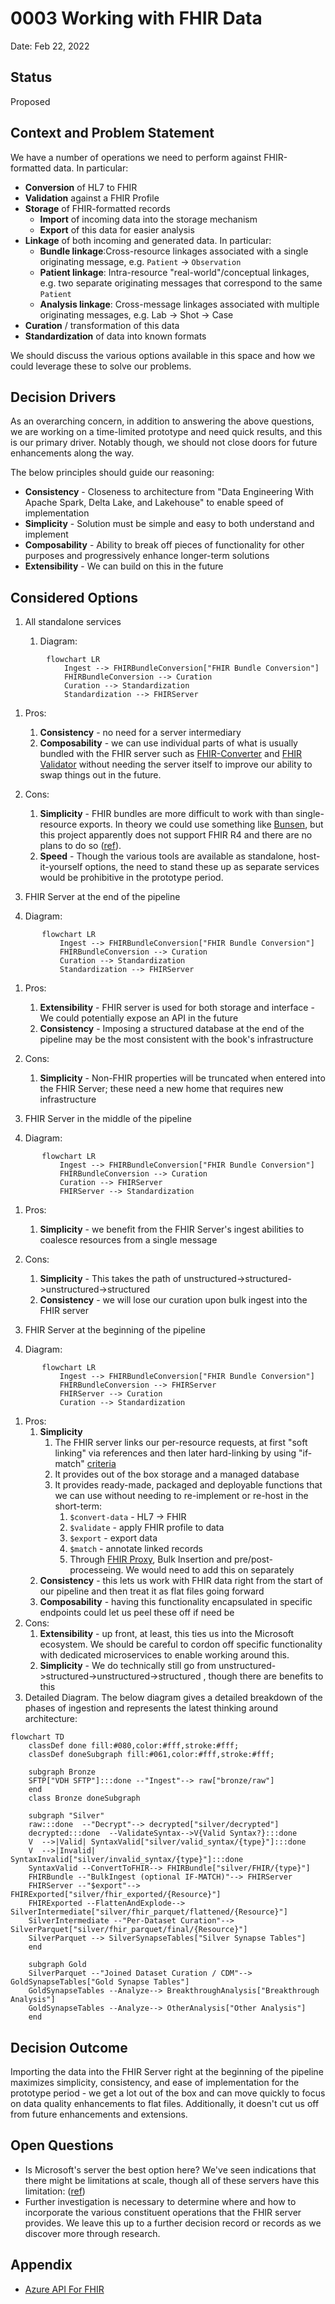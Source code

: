 # 0003 Working with FHIR Data

Date: Feb 22, 2022

## Status

Proposed

## Context and Problem Statement

We have a number of operations we need to perform against FHIR-formatted data. In particular:

- **Conversion** of HL7 to FHIR
- **Validation** against a FHIR Profile
- **Storage** of FHIR-formatted records
  - **Import** of incoming data into the storage mechanism
  - **Export** of this data for easier analysis
- **Linkage** of both incoming and generated data. In particular:
  - **Bundle linkage**:Cross-resource linkages associated with a single originating message, e.g. `Patient` -> `Observation`
  - **Patient linkage**: Intra-resource "real-world"/conceptual linkages, e.g. two separate originating messages that correspond to the same `Patient`
  - **Analysis linkage**: Cross-message linkages associated with multiple originating messages, e.g. Lab -> Shot -> Case
- **Curation** / transformation of this data
- **Standardization** of data into known formats

We should discuss the various options available in this space and how we could leverage these to solve our problems.

## Decision Drivers

As an overarching concern, in addition to answering the above questions, we are working on a time-limited prototype and need quick results, and this is our primary driver. Notably though, we should not close doors for future enhancements along the way.

The below principles should guide our reasoning:

- **Consistency** - Closeness to architecture from "Data Engineering With Apache Spark, Delta Lake, and Lakehouse" to enable speed of implementation
- **Simplicity** - Solution must be simple and easy to both understand and implement
- **Composability** - Ability to break off pieces of functionality for other purposes and progressively enhance longer-term solutions
- **Extensibility** - We can build on this in the future

## Considered Options

1. All standalone services

   1. Diagram:

```mermaid
        flowchart LR
            Ingest --> FHIRBundleConversion["FHIR Bundle Conversion"]
            FHIRBundleConversion --> Curation
            Curation --> Standardization
            Standardization --> FHIRServer
```

1. Pros:
   1. **Consistency** - no need for a server intermediary
   2. **Composability** - we can use individual parts of what is usually bundled with the FHIR server such as [FHIR-Converter](https://github.com/microsoft/FHIR-Converter) and [FHIR Validator](https://www.hl7.org/fhir/validation.html) without needing the server itself to improve our ability to swap things out in the future.
2. Cons:

   1. **Simplicity** - FHIR bundles are more difficult to work with than single-resource exports. In theory we could use something like [Bunsen](https://github.com/cerner/bunsen), but this project apparently does not support FHIR R4 and there are no plans to do so ([ref](https://stackoverflow.com/questions/63652256/what-are-the-dependencies-that-will-allow-cerner-bunsen-to-load-fhir-r4-ukcore)).
   2. **Speed** - Though the various tools are available as standalone, host-it-yourself options, the need to stand these up as separate services would be prohibitive in the prototype period.

3. FHIR Server at the end of the pipeline

4. Diagram:

```mermaid
       flowchart LR
           Ingest --> FHIRBundleConversion["FHIR Bundle Conversion"]
           FHIRBundleConversion --> Curation
           Curation --> Standardization
           Standardization --> FHIRServer
```

1. Pros:
   1. **Extensibility** - FHIR server is used for both storage and interface - We could potentially expose an API in the future
   2. **Consistency** - Imposing a structured database at the end of the pipeline may be the most consistent with the book's infrastructure
2. Cons:

   1. **Simplicity** - Non-FHIR properties will be truncated when entered into the FHIR Server; these need a new home that requires new infrastructure

3. FHIR Server in the middle of the pipeline

4. Diagram:

```mermaid
       flowchart LR
           Ingest --> FHIRBundleConversion["FHIR Bundle Conversion"]
           FHIRBundleConversion --> Curation
           Curation --> FHIRServer
           FHIRServer --> Standardization
```

1. Pros:
   1. **Simplicity** - we benefit from the FHIR Server's ingest abilities to coalesce resources from a single message
2. Cons:

   1. **Simplicity** - This takes the path of unstructured->structured->unstructured->structured
   2. **Consistency** - we will lose our curation upon bulk ingest into the FHIR server

3. FHIR Server at the beginning of the pipeline

4. Diagram:

```mermaid
       flowchart LR
           Ingest --> FHIRBundleConversion["FHIR Bundle Conversion"]
           FHIRBundleConversion --> FHIRServer
           FHIRServer --> Curation
           Curation --> Standardization
```

1. Pros:
   1. **Simplicity**
      1. The FHIR server links our per-resource requests, at first "soft linking" via references and then later hard-linking by using "if-match" [criteria](https://www.hl7.org/fhir/http.html#concurrency)
      2. It provides out of the box storage and a managed database
      3. It provides ready-made, packaged and deployable functions that we can use without needing to re-implement or re-host in the short-term:
         1. `$convert-data` - HL7 -> FHIR
         2. `$validate` - apply FHIR profile to data
         3. `$export` - export data
         4. `$match` - annotate linked records
         5. Through [FHIR Proxy](https://github.com/microsoft/fhir-proxy), Bulk Insertion and pre/post-processeing. We would need to add this on separately
   2. **Consistency** - this lets us work with FHIR data right from the start of our pipeline and then treat it as flat files going forward
   3. **Composability** - having this functionality encapsulated in specific endpoints could let us peel these off if need be
2. Cons:
   1. **Extensibility** - up front, at least, this ties us into the Microsoft ecosystem. We should be careful to cordon off specific functionality with dedicated microservices to enable working around this.
   2. **Simplicity** - We do technically still go from unstructured->structured->unstructured->structured , though there are benefits to this
3. Detailed Diagram. The below diagram gives a detailed breakdown of the phases of ingestion and represents the latest thinking around architecture:

```mermaid
flowchart TD
    classDef done fill:#080,color:#fff,stroke:#fff;
    classDef doneSubgraph fill:#061,color:#fff,stroke:#fff;

    subgraph Bronze
    SFTP["VDH SFTP"]:::done --"Ingest"--> raw["bronze/raw"]
    end
    class Bronze doneSubgraph

    subgraph "Silver"
    raw:::done  --"Decrypt"--> decrypted["silver/decrypted"]
    decrypted:::done  --ValidateSyntax-->V{Valid Syntax?}:::done
    V  -->|Valid| SyntaxValid["silver/valid_syntax/{type}"]:::done
    V  -->|Invalid| SyntaxInvalid["silver/invalid_syntax/{type}"]:::done
    SyntaxValid --ConvertToFHIR--> FHIRBundle["silver/FHIR/{type}"]
    FHIRBundle --"BulkIngest (optional IF-MATCH)"--> FHIRServer
    FHIRServer --"$export"--> FHIRExported["silver/fhir_exported/{Resource}"]
    FHIRExported --FlattenAndExplode--> SilverIntermediate["silver/fhir_parquet/flattened/{Resource}"]
    SilverIntermediate --"Per-Dataset Curation"--> SilverParquet["silver/fhir_parquet/final/{Resource}"]
    SilverParquet --> SilverSynapseTables["Silver Synapse Tables"]
    end

    subgraph Gold
    SilverParquet --"Joined Dataset Curation / CDM"--> GoldSynapseTables["Gold Synapse Tables"]
    GoldSynapseTables --Analyze--> BreakthroughAnalysis["Breakthrough Analysis"]
    GoldSynapseTables --Analyze--> OtherAnalysis["Other Analysis"]
    end
```

## Decision Outcome

Importing the data into the FHIR Server right at the beginning of the pipeline maximizes simplicity, consistency, and ease of implementation for the prototype period - we get a lot out of the box and can move quickly to focus on data quality enhancements to flat files. Additionally, it doesn't cut us off from future enhancements and extensions.

## Open Questions

- Is Microsoft's server the best option here? We've seen indications that there might be limitations at scale, though all of these servers have this limitation: ([ref](https://vneilley.medium.com/most-fhir-servers-are-unusable-in-production-8833cb1480b1))
- Further investigation is necessary to determine where and how to incorporate the various constituent operations that the FHIR server provides. We leave this up to a further decision record or records as we discover more through research.

## Appendix

- [Azure API For FHIR](https://docs.microsoft.com/en-us/azure/healthcare-apis/azure-api-for-fhir/overview)
